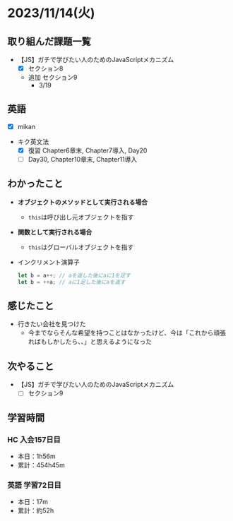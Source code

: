 # 2023/11/14(火)

## 取り組んだ課題一覧

- 【JS】ガチで学びたい人のためのJavaScriptメカニズム
  - [x] セクション8
  - 追加 セクション9
    - 3/19

## 英語

- [x] mikan

- キク英文法
  - [x] 復習 Chapter6章末, Chapter7導入, Day20
  - [ ] Day30, Chapter10章末, Chapter11導入

## わかったこと

- **オブジェクトのメソッドとして実行される場合**
  - `this`は呼び出し元オブジェクトを指す
- **関数として実行される場合**
  - `this`はグローバルオブジェクトを指す
- インクリメント演算子

  ```javascript
  let b = a++; // aを返した後にaに1を足す
  let b = ++a; // aに1足した後にaを返す
  ```

## 感じたこと

- 行きたい会社を見つけた
  - 今までならそんな希望を持つことはなかったけど、今は「これから頑張ればもしかしたら、、」と思えるようになった

## 次やること

- 【JS】ガチで学びたい人のためのJavaScriptメカニズム
  - [ ] セクション9

## 学習時間

### HC 入会157日目

- 本日：1h56m
- 累計：454h45m

### 英語 学習72日目

- 本日：17m
- 累計：約52h
